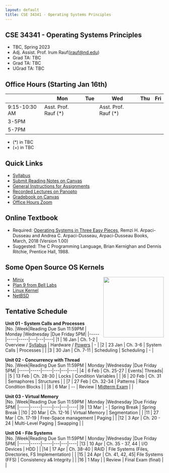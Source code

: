 ```yaml
---
layout: default
title: CSE 34341 - Operating Systems Principles
---
```


## CSE 34341 - Operating Systems Principles

- TBC, Spring 2023
- Adj. Assist. Prof. Irum Rauf(irauf@nd.edu)
- Grad TA: TBC
- Grad TA: TBC 
- UGrad TA: TBC 

## Office Hours (Starting Jan 16th)

|   | Mon | Tue | Wed | Thu | Fri |
|---|-----|-----|-----|-----|-----|
|9:15-10:30 AM | Asst. Prof. Rauf (\*) |     |   Asst. Prof. Rauf (\*)    |  |  |
|3-5PM |             |  |            |  |     |
|5-7PM |             | |  |       |     | 

- (\*) in TBC
- (+) in TBC

## Quick Links

- [Syllabus](syllabus)
- [Submit Reading Notes on Canvas](https://canvas.nd.edu/courses/33829/assignments)
- [General Instructions for Assignments](general)
- [Recorded Lectures on Panopto](https://canvas.nd.edu/courses/33829/external_tools/76)
- [Gradebook on Canvas](https://canvas.nd.edu/courses/33829/gradebook)
- [Office Hours Zoom](https://notredame.zoom.us/j/98135137451)

## Online Textbook

- Required: [Operating Systems in Three Easy Pieces](https://pages.cs.wisc.edu/~remzi/OSTEP), Remzi H. Arpaci-Dusseau and Andrea C. Arpaci-Dusseau, Arpaci-Dusseau Books, March, 2018 (Version 1.00)
- Suggested: The C Programming Language, Brian Kernighan and Dennis Ritchie, Prentice Hall, 1988.

## Some Open Source OS Kernels

<img align="right" height="192" src="http://github.com/dthain/basekernel/raw/master/screenshot-windows.png"/>

- [Minix](https://www.minix3.org)
- [Plan 9 from Bell Labs](https://9p.io/plan9/)
- [Linux Kernel](https://www.kernel.org)
- [NetBSD](https://www.netbsd.org)

## Tentative Schedule

 **Unit 01 - System Calls and Processes**  
|No. |Week|Reading&nbsp;Due Sun&nbsp;11:59PM | Monday |Wednesday |Due Friday 5PM|
|-----|-----|-----|---|---|----|
|1 | 16 Jan	| Ch. 1-2 | Overview / [Syllabus](syllabus) | Hardware / [Powers](powers) | - |
|2 | 23 Jan	| Ch. 3-6	| System Calls	| Processes | |
|3 | 30 Jan	| Ch. 7-11	| Scheduling	| Scheduling	| - |

 **Unit 02 - Concurrency with Thread**  
|No. |Week|Reading&nbsp;Due Sun&nbsp;11:59PM | Monday |Wednesday |Due Friday 5PM|
|-----|-----|-----|---|---|----|
|4 | 6 Feb	| Ch. 25-27	| Events| Threads| |
|5 | 13 Feb		| Ch. 28-30	   | Locks | Condition Variables |  |
|6 | 20 Feb	| Ch. 31	| Semaphores   | Structures | |
|7 | 27 Feb	| Ch. 32-34	| Patterns	| Race Condition Blocks	| |
|8 | 6 Mar	| --	      | Review | [Midterm Exam](midterm)	| |

 **Unit 03 - Virtual Memory**  
|No. |Week|Reading&nbsp;Due Sun&nbsp;11:59PM | Monday |Wednesday |Due Friday 5PM|
|-----|-----|-----|---|---|----|
|9 | 13 Mar		| - | Spring Break | Spring Break |
|10 | 20 Mar	| Ch. 12-16	| Virtual Memory | Segmentation |	| 
|11 | 27 Mar	| Ch. 17-19	| Free-Space management | Paging |	| 
|12 | 3 Apr	| Ch. 20 - 24	| Multi-Level Paging | Swapping	| |

 **Unit 04 - File Systems**  
|No. |Week|Reading&nbsp;Due Sun&nbsp;11:59PM | Monday |Wednesday |Due Friday 5PM|
|-----|-----|-----|---|---|----|
|13 | 10 Apr	| Ch. 35 - 37, 44	| I/O Devices  | HDD | | 
|14 | 17 Apr 	| Ch. 38-40	| RAID	| File Systems (Files, Directories, FS Implementation) |  |
|15 | 24 Apr	| Ch. 41, 42, 45| File Systems (FFS) | Consistency a& Integrity | |
|16  | 1 May   | | Review | Final Exam (final) |  |

